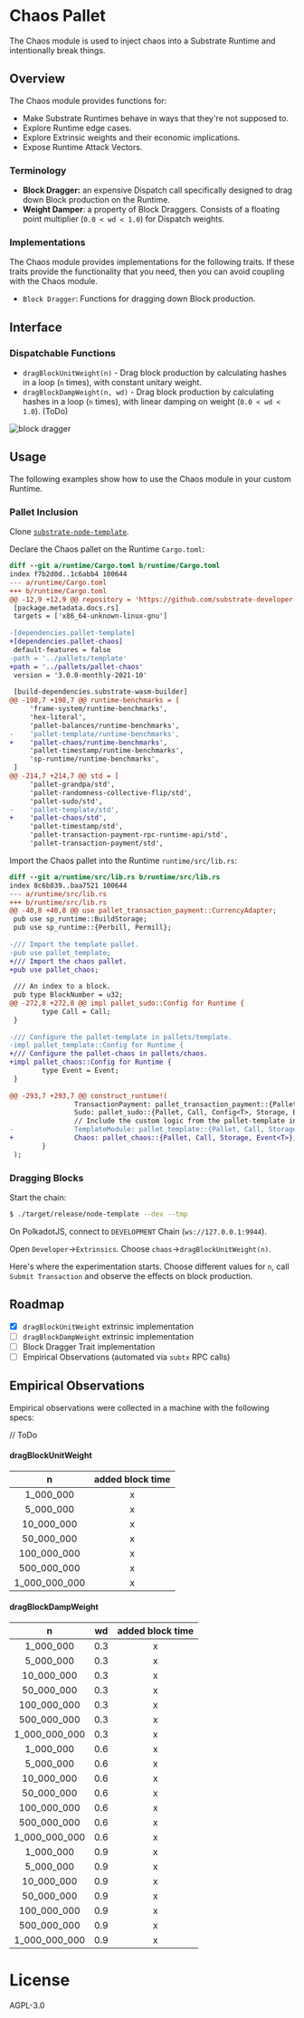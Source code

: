 # Chaos Pallet

The Chaos module is used to inject chaos into a Substrate Runtime and intentionally break things.

## Overview

The Chaos module provides functions for:

- Make Substrate Runtimes behave in ways that they're not supposed to.
- Explore Runtime edge cases.
- Explore Extrinsic weights and their economic implications.
- Expose Runtime Attack Vectors.

### Terminology

- **Block Dragger:** an expensive Dispatch call specifically designed to drag down Block production on the Runtime.
- **Weight Damper**: a property of Block Draggers. Consists of a floating point multiplier (`0.0 < wd < 1.0`) for Dispatch weights.

### Implementations

The Chaos module provides implementations for the following traits. If these traits provide the functionality that you need, then you can avoid coupling with the Chaos module.

- `Block Dragger`: Functions for dragging down Block production.

## Interface

### Dispatchable Functions

- `dragBlockUnitWeight(n)` - Drag block production by calculating hashes in a loop (`n` times), with constant unitary weight.
- `dragBlockDampWeight(n, wd)` - Drag block production by calculating hashes in a loop (`n` times), with linear damping on weight (`0.0 < wd < 1.0`). (ToDo)

![block dragger](blockdragger.png)

## Usage

The following examples show how to use the Chaos module in your custom Runtime.

### Pallet Inclusion

Clone [`substrate-node-template`](https://github.com/substrate-developer-hub/substrate-node-template).

Declare the Chaos pallet on the Runtime `Cargo.toml`:

```diff
diff --git a/runtime/Cargo.toml b/runtime/Cargo.toml
index f7b2d0d..1c6abb4 100644
--- a/runtime/Cargo.toml
+++ b/runtime/Cargo.toml
@@ -12,9 +12,9 @@ repository = 'https://github.com/substrate-developer-hub/substrate-node-template
 [package.metadata.docs.rs]
 targets = ['x86_64-unknown-linux-gnu']
 
-[dependencies.pallet-template]
+[dependencies.pallet-chaos]
 default-features = false
-path = '../pallets/template'
+path = '../pallets/pallet-chaos'
 version = '3.0.0-monthly-2021-10'
 
 [build-dependencies.substrate-wasm-builder]
@@ -198,7 +198,7 @@ runtime-benchmarks = [
     'frame-system/runtime-benchmarks',
     'hex-literal',
     'pallet-balances/runtime-benchmarks',
-    'pallet-template/runtime-benchmarks',
+    'pallet-chaos/runtime-benchmarks',
     'pallet-timestamp/runtime-benchmarks',
     'sp-runtime/runtime-benchmarks',
 ]
@@ -214,7 +214,7 @@ std = [
     'pallet-grandpa/std',
     'pallet-randomness-collective-flip/std',
     'pallet-sudo/std',
-    'pallet-template/std',
+    'pallet-chaos/std',
     'pallet-timestamp/std',
     'pallet-transaction-payment-rpc-runtime-api/std',
     'pallet-transaction-payment/std',
```

Import the Chaos pallet into the Runtime `runtime/src/lib.rs`:
```diff
diff --git a/runtime/src/lib.rs b/runtime/src/lib.rs
index 8c6b839..baa7521 100644
--- a/runtime/src/lib.rs
+++ b/runtime/src/lib.rs
@@ -40,8 +40,8 @@ use pallet_transaction_payment::CurrencyAdapter;
 pub use sp_runtime::BuildStorage;
 pub use sp_runtime::{Perbill, Permill};
 
-/// Import the template pallet.
-pub use pallet_template;
+/// Import the chaos pallet.
+pub use pallet_chaos;
 
 /// An index to a block.
 pub type BlockNumber = u32;
@@ -272,8 +272,8 @@ impl pallet_sudo::Config for Runtime {
        type Call = Call;
 }
 
-/// Configure the pallet-template in pallets/template.
-impl pallet_template::Config for Runtime {
+/// Configure the pallet-chaos in pallets/chaos.
+impl pallet_chaos::Config for Runtime {
        type Event = Event;
 }
 
@@ -293,7 +293,7 @@ construct_runtime!(
                TransactionPayment: pallet_transaction_payment::{Pallet, Storage},
                Sudo: pallet_sudo::{Pallet, Call, Config<T>, Storage, Event<T>},
                // Include the custom logic from the pallet-template in the runtime.
-               TemplateModule: pallet_template::{Pallet, Call, Storage, Event<T>},
+               Chaos: pallet_chaos::{Pallet, Call, Storage, Event<T>},
        }
 );
```

### Dragging Blocks

Start the chain:
```sh
$ ./target/release/node-template --dev --tmp
```

On PolkadotJS, connect to `DEVELOPMENT` Chain (`ws://127.0.0.1:9944`).

Open `Developer`->`Extrinsics`. Choose `chaos`->`dragBlockUnitWeight(n)`.

Here's where the experimentation starts. Choose different values for `n`, call `Submit Transaction` and observe the effects on block production.

## Roadmap

- [x] `dragBlockUnitWeight` extrinsic implementation
- [ ] `dragBlockDampWeight` extrinsic implementation
- [ ] Block Dragger Trait implementation
- [ ] Empirical Observations (automated via `subtx` RPC calls)

## Empirical Observations

Empirical observations were collected in a machine with the following specs:

// ToDo

#### dragBlockUnitWeight

|       n       | added block time |
|:-------------:|:----------------:|
|   1_000_000   |         x        |
|   5_000_000   |         x        |
|   10_000_000  |         x        |
|   50_000_000  |         x        |
|  100_000_000  |         x        |
|  500_000_000  |         x        |
| 1_000_000_000 |         x        |

#### dragBlockDampWeight

|       n       |  wd | added block time |
|:-------------:|:---:|:----------------:|
|   1_000_000   | 0.3 |         x        |
|   5_000_000   | 0.3 |         x        |
|   10_000_000  | 0.3 |         x        |
|   50_000_000  | 0.3 |         x        |
|  100_000_000  | 0.3 |         x        |
|  500_000_000  | 0.3 |         x        |
| 1_000_000_000 | 0.3 |         x        |
|   1_000_000   | 0.6 |         x        |
|   5_000_000   | 0.6 |         x        |
|   10_000_000  | 0.6 |         x        |
|   50_000_000  | 0.6 |         x        |
|  100_000_000  | 0.6 |         x        |
|  500_000_000  | 0.6 |         x        |
| 1_000_000_000 | 0.6 |         x        |
|   1_000_000   | 0.9 |         x        |
|   5_000_000   | 0.9 |         x        |
|   10_000_000  | 0.9 |         x        |
|   50_000_000  | 0.9 |         x        |
|  100_000_000  | 0.9 |         x        |
|  500_000_000  | 0.9 |         x        |
| 1_000_000_000 | 0.9 |         x        |

# License
AGPL-3.0
